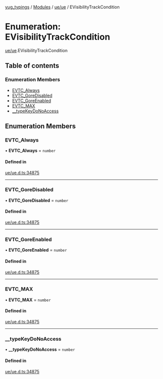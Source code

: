 [yug_typings](../README.md) / [Modules](../modules.md) / [ue/ue](../modules/ue_ue.md) / EVisibilityTrackCondition

# Enumeration: EVisibilityTrackCondition

[ue/ue](../modules/ue_ue.md).EVisibilityTrackCondition

## Table of contents

### Enumeration Members

- [EVTC\_Always](ue_ue.EVisibilityTrackCondition.md#evtc_always)
- [EVTC\_GoreDisabled](ue_ue.EVisibilityTrackCondition.md#evtc_goredisabled)
- [EVTC\_GoreEnabled](ue_ue.EVisibilityTrackCondition.md#evtc_goreenabled)
- [EVTC\_MAX](ue_ue.EVisibilityTrackCondition.md#evtc_max)
- [\_\_typeKeyDoNoAccess](ue_ue.EVisibilityTrackCondition.md#__typekeydonoaccess)

## Enumeration Members

### EVTC\_Always

• **EVTC\_Always** = `number`

#### Defined in

[ue/ue.d.ts:34875](https://github.com/YugMetaverse/yug_typings/blob/b7d9b19/ue/ue.d.ts#L34875)

___

### EVTC\_GoreDisabled

• **EVTC\_GoreDisabled** = `number`

#### Defined in

[ue/ue.d.ts:34875](https://github.com/YugMetaverse/yug_typings/blob/b7d9b19/ue/ue.d.ts#L34875)

___

### EVTC\_GoreEnabled

• **EVTC\_GoreEnabled** = `number`

#### Defined in

[ue/ue.d.ts:34875](https://github.com/YugMetaverse/yug_typings/blob/b7d9b19/ue/ue.d.ts#L34875)

___

### EVTC\_MAX

• **EVTC\_MAX** = `number`

#### Defined in

[ue/ue.d.ts:34875](https://github.com/YugMetaverse/yug_typings/blob/b7d9b19/ue/ue.d.ts#L34875)

___

### \_\_typeKeyDoNoAccess

• **\_\_typeKeyDoNoAccess** = `number`

#### Defined in

[ue/ue.d.ts:34875](https://github.com/YugMetaverse/yug_typings/blob/b7d9b19/ue/ue.d.ts#L34875)
